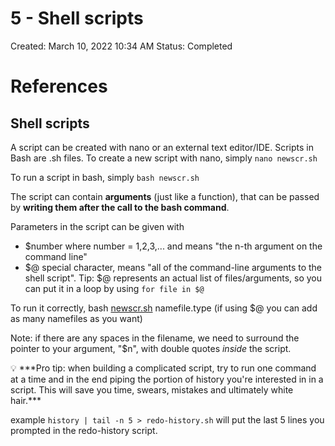 # 5 - Shell scripts

Created: March 10, 2022 10:34 AM
Status: Completed

# References

[]()

[]()

## Shell scripts

A script can be created with nano or an external text editor/IDE. Scripts in Bash are .sh files.
To create a new script with nano, simply
`nano newscr.sh`

To run a script in bash, simply
`bash newscr.sh`

The script can contain **arguments** (just like a function), that can be passed by **writing them after the call to the bash command**.

Parameters in the script can be given with

- $number where number = 1,2,3,... and means "the n-th argument on the command line"
- $@ special character, means "all of the command-line arguments to the shell script". Tip: $@ represents an actual list of files/arguments, so you can put it in a loop by using `for file in $@`

To run it correctly,
bash [newscr.sh](http://newscr.sh/) namefile.type (if using $@ you can add as many namefiles as you want)

Note: if there are any spaces in the filename, we need to surround the pointer to your argument, "$n", with double quotes *inside* the script.

<aside>
💡 ***Pro tip: when building a complicated script, try to run one command at a time and in the end piping the portion of history you're interested in in a script. This will save you time, swears, mistakes and ultimately white hair.***

</aside>

example
`history | tail -n 5 > redo-history.sh`
will put the last 5 lines you prompted in the redo-history script.